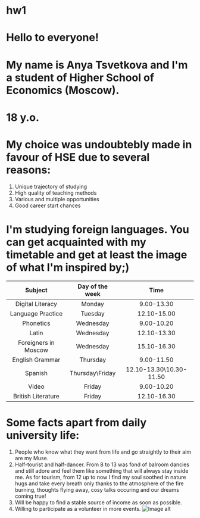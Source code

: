 # hw1
# Hello to everyone!
# My name is Anya Tsvetkova and I'm a student of Higher School of Economics (Moscow).
# 18 y.o.
# My choice was undoubtebly made in favour of HSE due to several reasons:
  1. Unique trajectory of studying 
  2. High quality of teaching methods
  3. Various and multiple opportunities
  4. Good career start chances
# I'm studying foreign languages. You can get acquainted with my timetable and get at least the image of what I'm inspired by;)
Subject|Day of the week|Time
:---:|:---:|:---:
Digital Literacy|Monday|9.00-13.30
Language Practice|Tuesday|12.10-15.00
Phonetics|Wednesday|9.00-10.20
Latin|Wednesday|12.10-13.30
Foreigners in Moscow|Wednesday|15.10-16.30
English Grammar|Thursday|9.00-11.50
Spanish|Thursday\Friday|12.10-13.30\10.30-11.50
Video|Friday|9.00-10.20
British Literature|Friday|12.10-16.30
# Some facts apart from daily university life:
1. People who know what they want from life and go straightly to their aim are my Muse.
2. Half-tourist and half-dancer. From 8 to 13 was fond of balroom dancies and still adore and feel them like something that will always stay inside me. As for tourism, from 12 up to now I find my soul soothed in nature hugs and take every breath only thanks to the atmosphere of the fire burning, thoughts flying away, cosy talks occuring and our dreams coming true!
3. Will be happy to find a stable source of income as soon as possible.
4. Willing to participate as a volunteer in more events.
![Image alt](https://pp.userapi.com/c639526/v639526120/5ee5f/RCx-MvI5d9s.jpg)
